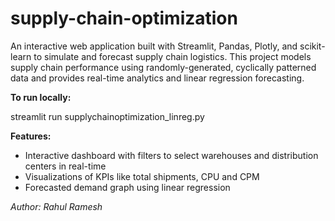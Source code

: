 # supply-chain-optimization
An interactive web application built with Streamlit, Pandas, Plotly, and scikit-learn to simulate and forecast supply chain logistics.
This project models supply chain performance using randomly-generated, cyclically patterned data and provides real-time analytics and linear regression forecasting.



**To run locally:**

streamlit run supplychainoptimization_linreg.py

**Features:**
- Interactive dashboard with filters to select warehouses and distribution centers in real-time
- Visualizations of KPIs like total shipments, CPU and CPM
- Forecasted demand graph using linear regression

_Author: Rahul Ramesh_


